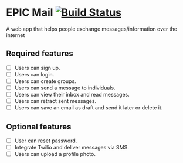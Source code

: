 # EPIC Mail [![Build Status](https://travis-ci.com/mikeattara/epic-mail.svg?branch=develop)](https://travis-ci.com/mikeattara/epic-mail)

A web app that helps people exchange messages/information over the internet

## Required features

- [ ] Users can sign up.
- [ ] Users can login.
- [ ] Users can create groups.
- [ ] Users can send a message to individuals.
- [ ] Users can view their inbox and read messages.
- [ ] Users can retract sent messages.
- [ ] Users can save an email as draft and send it later or delete it.

## Optional features

- [ ] User can reset password.
- [ ] Integrate Twilio and deliver messages via SMS.
- [ ] Users can upload a profile photo.
